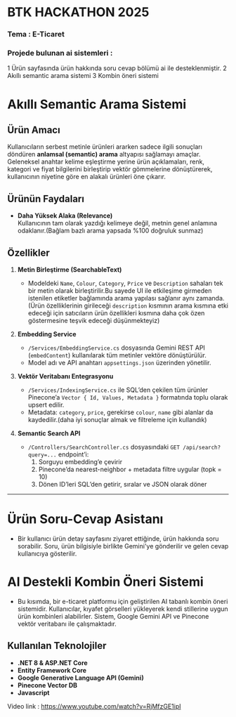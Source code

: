 # BTK HACKATHON 2025
### Tema : E-Ticaret

### Projede bulunan ai sistemleri :
1 Ürün sayfasında ürün hakkında soru cevap bölümü ai ile desteklenmiştir.
2 Akıllı semantic arama sistemi
3 Kombin öneri sistemi

# Akıllı Semantic Arama Sistemi

## Ürün Amacı
 Kullanıcıların serbest metinle ürünleri ararken sadece ilgili sonuçları döndüren **anlamsal (semantic) arama** altyapısı sağlamayı amaçlar. Geleneksel anahtar kelime eşleştirme yerine ürün açıklamaları, renk, kategori ve fiyat bilgilerini birleştirip vektör gömmelerine dönüştürerek, kullanıcının niyetine göre en alakalı ürünleri öne çıkarır.
## Ürünün Faydaları
- **Daha Yüksek Alaka (Relevance)**  
  Kullanıcının tam olarak yazdığı kelimeye değil, metnin genel anlamına odaklanır.(Bağlam bazlı arama yapsada %100 doğruluk sunmaz)
## Özellikler
1. **Metin Birleştirme (SearchableText)**  
   - Modeldeki `Name`, `Colour`, `Category`, `Price` ve `Description` sahaları tek bir metin olarak birleştirilir.Bu sayede UI ile etkileşime girmeden istenilen etiketler bağlamında arama yapılası sağlanır aynı zamanda.(Ürün özelliklerinin girileceği `description` kısmının arama kısmına etki edeceği için satıcıların ürün özellikleri kısmına daha çok özen göstermesine teşvik edeceği düşünmekteyiz)

2. **Embedding Service**  
   - `/Services/EmbeddingService.cs` dosyasında Gemini REST API (`embedContent`) kullanılarak tüm metinler vektöre dönüştürülür.  
   - Model adı ve API anahtarı `appsettings.json` üzerinden yönetilir.

3. **Vektör Veritabanı Entegrasyonu**  
   - `/Services/IndexingService.cs` ile SQL’den çekilen tüm ürünler Pinecone’a `Vector { Id, Values, Metadata }` formatında toplu olarak upsert edilir.  
   - Metadata: `category`, `price`, gerekirse `colour`, `name` gibi alanlar da kaydedilir.(daha iyi sonuçlar almak ve filtreleme için kullandık)

4. **Semantic Search API**  
   - `/Controllers/SearchController.cs` dosyasındaki `GET /api/search?query=...` endpoint’i:  
     1. Sorguyu embedding’e çevirir  
     2. Pinecone’da nearest-neighbor + metadata filtre uygular  (topk = 10)
     3. Dönen ID’leri SQL’den getirir, sıralar ve JSON olarak döner 

---


# Ürün Soru-Cevap Asistanı

- Bir kullanıcı ürün detay sayfasını ziyaret ettiğinde, ürün hakkında soru sorabilir. Soru, ürün bilgisiyle birlikte Gemini'ye gönderilir ve gelen cevap kullanıcıya gösterilir.

# AI Destekli Kombin Öneri Sistemi

- Bu kısımda, bir e-ticaret platformu için geliştirilen AI tabanlı kombin öneri sistemidir. Kullanıcılar, kıyafet görselleri yükleyerek kendi stillerine uygun ürün kombinleri alabilirler. Sistem, Google Gemini API ve Pinecone vektör veritabanı ile çalışmaktadır.


## Kullanılan Teknolojiler
- **.NET 8 & ASP.NET Core**  
- **Entity Framework Core**  
- **Google Generative Language API (Gemini)** 
- **Pinecone Vector DB**
- **Javascript**


Video link : https://www.youtube.com/watch?v=RjMfzGE1ipI
